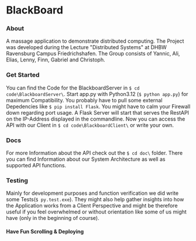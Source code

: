 # BlackBoard
### About
A massage application to demonstrate distributed computing.
The Project was developed during the Lecture "Distributed Systems" at DHBW Ravensburg Campus Friedrichshafen.
The Group consists of Yannic, Ali, Elias, Lenny, Finn, Gabriel and Christoph.

### Get Started
You can find the Code for the BlackboardServer in `$ cd code\BlackboardServer\`. Start app.py with Python3.12 (`$ python app.py`) for maximum Compatibility.
You probably have to pull some external Depedencies like `$ pip install Flask`.
You might have to calm your Firewall down regarding port usage.
A Flask Server will start that serves the RestAPI on the IP-Address displayed in the commandline.
Now you can access the API with our Client in `$ cd code\BlackboardClient\` or write your own.
### Docs
For more Information about the API check out the `$ cd doc\` folder. There you can find Information about our System Architecture as well as supported API functions.
### Testing
Mainly for development purposes and function verification we did write some Tests(`$ py.test.exe`). They might also help gather insights into how the Application works from a Client Perspective and might be therefore useful if you feel overwhelmed or without orientation like some of us might have (only in the beginning of course).
#### Have Fun Scrolling & Deploying